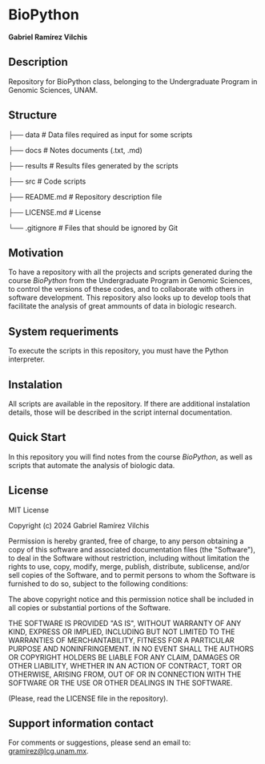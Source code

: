 # BioPython  

**Gabriel Ramírez Vilchis**  

## Description  

Repository for BioPython class, belonging to the Undergraduate Program in Genomic Sciences, UNAM.  

## Structure  

├── data     # Data files required as input for some scripts</p>
├── docs     # Notes documents (.txt, .md)</p>
├── results      # Results files generated by the scripts</p>
├── src        # Code scripts</p>
├── README.md        # Repository description file</p>
├── LICENSE.md        # License</p>
└── .gitignore            # Files that should be ignored by Git</p>

## Motivation  

To have a repository with all the projects and scripts generated during the course _BioPython_ from the Undergraduate Program in Genomic Sciences, to control the versions of these codes, and to collaborate with others in software development. 
This repository also looks up to develop tools that facilitate the analysis of great ammounts of data in biologic research.

## System requeriments

To execute the scripts in this repository, you must have the Python interpreter.

## Instalation

All scripts are available in the repository. If there are additional instalation details, those will be described in the script internal documentation.    

## Quick Start 

In this repository you will find notes from the course _BioPython_, as well as scripts that automate the analysis of biologic data.  

## License  

MIT License

Copyright (c) 2024 Gabriel Ramírez Vilchis

Permission is hereby granted, free of charge, to any person obtaining a copy
of this software and associated documentation files (the "Software"), to deal
in the Software without restriction, including without limitation the rights
to use, copy, modify, merge, publish, distribute, sublicense, and/or sell
copies of the Software, and to permit persons to whom the Software is
furnished to do so, subject to the following conditions:

The above copyright notice and this permission notice shall be included in all
copies or substantial portions of the Software.

THE SOFTWARE IS PROVIDED "AS IS", WITHOUT WARRANTY OF ANY KIND, EXPRESS OR
IMPLIED, INCLUDING BUT NOT LIMITED TO THE WARRANTIES OF MERCHANTABILITY,
FITNESS FOR A PARTICULAR PURPOSE AND NONINFRINGEMENT. IN NO EVENT SHALL THE
AUTHORS OR COPYRIGHT HOLDERS BE LIABLE FOR ANY CLAIM, DAMAGES OR OTHER
LIABILITY, WHETHER IN AN ACTION OF CONTRACT, TORT OR OTHERWISE, ARISING FROM,
OUT OF OR IN CONNECTION WITH THE SOFTWARE OR THE USE OR OTHER DEALINGS IN THE
SOFTWARE.

(Please, read the LICENSE file in the repository).  

## Support information contact  

For comments or suggestions, please send an email to: [gramirez@lcg.unam.mx](mailto:gramirez@lcg.unam.mx).  
